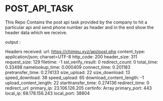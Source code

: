 # POST_API_TASK
This Repo Contains the post api task provided by the company to hit a particular api and send phone number as header and in the end show the header data which we receive.

output :

Headers received:
url: https://chimpu.xyz/api/post.php
content_type: application/json; charset=UTF-8
http_code: 200
header_size: 311
request_size: 129
filetime: -1
ssl_verify_result: 0
redirect_count: 0
total_time: 0.33498
namelookup_time: 0.000409
connect_time: 0.201183
pretransfer_time: 0.274133
size_upload: 22
size_download: 13
speed_download: 38
speed_upload: 65
download_content_length: -1
upload_content_length: 22
starttransfer_time: 0.274136
redirect_time: 0
redirect_url:
primary_ip: 23.106.126.205
certinfo: Array
primary_port: 443
local_ip: 68.178.156.243
local_port: 38804
